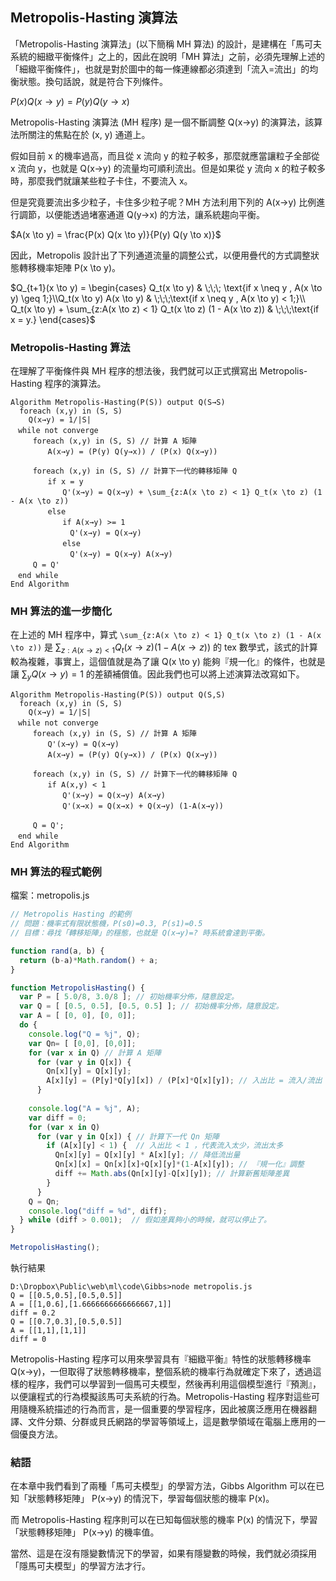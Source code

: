 ## Metropolis-Hasting 演算法

「Metropolis-Hasting 演算法」(以下簡稱 MH 算法) 的設計，是建構在「馬可夫系統的細緻平衡條件」之上的，因此在說明「MH 算法」之前，必須先理解上述的「細緻平衡條件」，也就是對於圖中的每一條連線都必須達到「流入=流出」的均衡狀態。換句話說，就是符合下列條件。

$P(x) Q(x  \to  y) = P(y) Q(y  \to  x)$

Metropolis-Hasting 演算法 (MH 程序) 是一個不斷調整 Q(x→y) 的演算法，該算法所關注的焦點在於 (x, y) 通道上。

假如目前 x 的機率過高，而且從 x 流向 y 的粒子較多，那麼就應當讓粒子全部從 x 流向 y，也就是 Q(x→y) 的流量均可順利流出。但是如果從 y 流向 x 的粒子較多時，那麼我們就讓某些粒子卡住，不要流入 x。

但是究竟要流出多少粒子，卡住多少粒子呢？MH 方法利用下列的 A(x→y) 比例進行調節，以便能透過堵塞通道 Q(y→x) 的方法，讓系統趨向平衡。

$A(x \to y) = \frac{P(x) Q(x \to y)}{P(y) Q(y \to x)}$

因此，Metropolis 設計出了下列通道流量的調整公式，以便用疊代的方式調整狀態轉移機率矩陣 P(x \to y)。

$Q_{t+1}(x \to y) = \begin{cases} Q_t(x \to y) & \;\;\; \text{if x \neq y  , A(x \to y) \geq 1;}\\Q_t(x \to y) A(x \to y) & \;\;\;\text{if x \neq y , A(x \to y) < 1;}\\ Q_t(x \to y) + \sum_{z:A(x \to z) < 1} Q_t(x \to z) (1 - A(x \to z)) & \;\;\;\text{if x = y.} \end{cases}$


### Metropolis-Hasting 算法

在理解了平衡條件與 MH 程序的想法後，我們就可以正式撰寫出 Metropolis-Hasting 程序的演算法。

```
Algorithm Metropolis-Hasting(P(S)) output Q(S→S)
  foreach (x,y) in (S, S)
    Q(x→y) = 1/|S|
　while not converge
　　　foreach (x,y) in (S, S) // 計算 A 矩陣
　　　　　A(x→y) = (P(y) Q(y→x)) / (P(x) Q(x→y))

　　　foreach (x,y) in (S, S) // 計算下一代的轉移矩陣 Q
　　　　　if x = y
　　　　　　　Q'(x→y) = Q(x→y) + \sum_{z:A(x \to z) < 1} Q_t(x \to z) (1 - A(x \to z))
　　　　　else
　　　　　　　if A(x→y) >= 1
　　　　　　　　Q'(x→y) = Q(x→y)
　　　　　　　else
　　　　　　　　Q'(x→y) = Q(x→y) A(x→y)
　　　Q = Q'
　end while
End Algorithm
```

### MH 算法的進一步簡化

在上述的 MH 程序中，算式 `\sum_{z:A(x \to z) < 1} Q_t(x \to z) (1 - A(x \to z))` 是 $\sum_{z:A(x \to z) < 1} Q_t(x \to z) (1 - A(x \to z))$ 的 tex 數學式，該式的計算較為複雜，事實上，這個值就是為了讓 Q(x \to y) 能夠『規一化』的條件，也就是讓 $\sum_y Q(x \to y)=1$ 的差額補償值。因此我們也可以將上述演算法改寫如下。

```
Algorithm Metropolis-Hasting(P(S)) output Q(S,S)
  foreach (x,y) in (S, S)
    Q(x→y) = 1/|S|
　while not converge
　　　foreach (x,y) in (S, S) // 計算 A 矩陣
　　　　　Q'(x→y) = Q(x→y)
　　　　　A(x→y) = (P(y) Q(y→x)) / (P(x) Q(x→y))

　　　foreach (x,y) in (S, S) // 計算下一代的轉移矩陣 Q
　　　　　if A(x,y) < 1
　　　　　　　Q'(x→y) = Q(x→y) A(x→y)
　　　　　　　Q'(x→x) = Q(x→x) + Q(x→y) (1-A(x→y))

　　　Q = Q';
　end while
End Algorithm
```

### MH 算法的程式範例

檔案：metropolis.js

```javascript
// Metropolis Hasting 的範例
// 問題：機率式有限狀態機，P(s0)=0.3, P(s1)=0.5
// 目標：尋找「轉移矩陣」的穩態，也就是 Q(x→y)=? 時系統會達到平衡。

function rand(a, b) {
  return (b-a)*Math.random() + a;
}

function MetropolisHasting() {
  var P = [ 5.0/8, 3.0/8 ]; // 初始機率分佈，隨意設定。
  var Q = [ [0.5, 0.5], [0.5, 0.5] ]; // 初始機率分佈，隨意設定。
  var A = [ [0, 0], [0, 0]];
  do {
	console.log("Q = %j", Q);
    var Qn= [ [0,0], [0,0]];
	for (var x in Q) // 計算 A 矩陣
	  for (var y in Q[x]) {
	    Qn[x][y] = Q[x][y];
	    A[x][y] = (P[y]*Q[y][x]) / (P[x]*Q[x][y]); // 入出比 = 流入/流出
	  }
	
	console.log("A = %j", A);
	var diff = 0;
	for (var x in Q) 
	  for (var y in Q[x]) { // 計算下一代 Qn 矩陣
	    if (A[x][y] < 1) {  // 入出比 < 1 ，代表流入太少，流出太多
		  Qn[x][y] = Q[x][y] * A[x][y]; // 降低流出量
		  Qn[x][x] = Qn[x][x]+Q[x][y]*(1-A[x][y]); // 『規一化』調整
		  diff += Math.abs(Qn[x][y]-Q[x][y]); // 計算新舊矩陣差異
		}
	  }
	Q = Qn;
	console.log("diff = %d", diff);
  } while (diff > 0.001);  // 假如差異夠小的時候，就可以停止了。
}

MetropolisHasting();
```

執行結果

```
D:\Dropbox\Public\web\ml\code\Gibbs>node metropolis.js
Q = [[0.5,0.5],[0.5,0.5]]
A = [[1,0.6],[1.6666666666666667,1]]
diff = 0.2
Q = [[0.7,0.3],[0.5,0.5]]
A = [[1,1],[1,1]]
diff = 0
```

Metropolis-Hasting 程序可以用來學習具有『細緻平衡』特性的狀態轉移機率 Q(x→y)，一但取得了狀態轉移機率，整個系統的機率行為就確定下來了，透過這樣的程序，我們可以學習到一個馬可夫模型，然後再利用這個模型進行『預測』，以便讓程式的行為模擬該馬可夫系統的行為。Metropolis-Hasting 程序對這些可用隨機系統描述的行為而言，是一個重要的學習程序，因此被廣泛應用在機器翻譯、文件分類、分群或貝氏網路的學習等領域上，這是數學領域在電腦上應用的一個優良方法。

### 結語

在本章中我們看到了兩種「馬可夫模型」的學習方法，Gibbs Algorithm 可以在已知「狀態轉移矩陣」 P(x→y) 的情況下，學習每個狀態的機率 P(x)。

而 Metropolis-Hasting 程序則可以在已知每個狀態的機率 P(x) 的情況下，學習「狀態轉移矩陣」 P(x→y) 的機率值。

當然、這是在沒有隱變數情況下的學習，如果有隱變數的時候，我們就必須採用「隱馬可夫模型」的學習方法才行。


